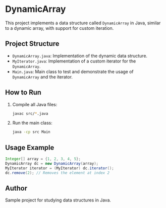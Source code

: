 # DynamicArray

This project implements a data structure called `DynamicArray` in Java, similar to a dynamic array, with support for custom iteration.

## Project Structure
- `DynamicArray.java`: Implementation of the dynamic data structure.
- `MyIterator.java`: Implementation of a custom iterator for the `DynamicArray`.
- `Main.java`: Main class to test and demonstrate the usage of `DynamicArray` and the iterator.

## How to Run
1. Compile all Java files:
   ```sh
   javac src/*.java
   ```
2. Run the main class:
   ```sh
   java -cp src Main
   ```

## Usage Example
```java
Integer[] array = {1, 2, 3, 4, 5};
DynamicArray dc = new DynamicArray(array);
MyIterator iterator = (MyIterator) dc.iterator();
dc.remove(2); // Removes the element at index 2
```

## Author
Sample project for studying data structures in Java.

